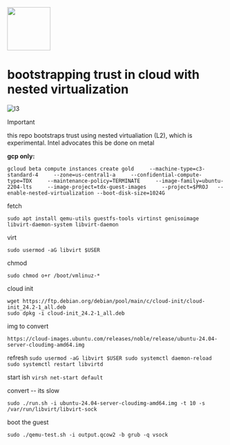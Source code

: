 
<img src=https://github.com/user-attachments/assets/e01542cd-2b18-4693-a7ff-a9bfa932affa width="100" height="100">

# bootstrapping trust in cloud with nested virtualization
![l3](https://github.com/user-attachments/assets/37e07c3e-4d37-4d18-a346-133b6d4b7fa3)
>[!IMPORTANT]
>this repo bootstraps trust using nested virtualiation (L2), which is experimental. Intel advocates this be done on metal


**gcp only:**

```
gcloud beta compute instances create gold     --machine-type=c3-standard-4     --zone=us-central1-a     --confidential-compute-type=TDX     --maintenance-policy=TERMINATE     --image-family=ubuntu-2204-lts     --image-project=tdx-guest-images     --project=$PROJ   --enable-nested-virtualization --boot-disk-size=1024G
```

fetch

```
sudo apt install qemu-utils guestfs-tools virtinst genisoimage libvirt-daemon-system libvirt-daemon
```

virt
```
sudo usermod -aG libvirt $USER
```
chmod
```
sudo chmod o+r /boot/vmlinuz-*
```

cloud init
```
wget https://ftp.debian.org/debian/pool/main/c/cloud-init/cloud-init_24.2-1_all.deb
sudo dpkg -i cloud-init_24.2-1_all.deb
```
    
img to convert 
    
```
https://cloud-images.ubuntu.com/releases/noble/release/ubuntu-24.04-server-cloudimg-amd64.img
```

    

refresh
    ```
    sudo usermod -aG libvirt $USER
    sudo systemctl daemon-reload
    sudo systemctl restart libvirtd
    ```


start ish
    ```
    virsh net-start default
    ```

convert -- its slow 
```
sudo ./run.sh -i ubuntu-24.04-server-cloudimg-amd64.img -t 10 -s /var/run/libvirt/libvirt-sock
```

boot the guest
```
sudo ./qemu-test.sh -i output.qcow2 -b grub -q vsock
```

